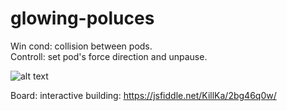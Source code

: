 # glowing-poluces
Win cond: collision between pods. <br/>
Controll: set pod's force direction and unpause.

![alt text](https://pp.userapi.com/c840133/v840133436/743ef/l0oEfu1qFig.jpg)

Board: interactive building: https://jsfiddle.net/KillKa/2bg46q0w/
